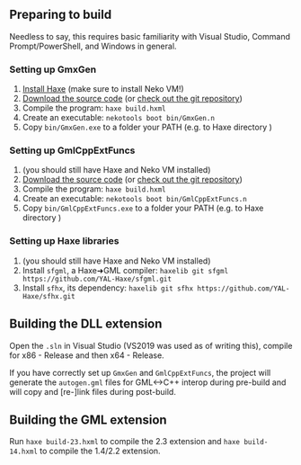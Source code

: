 ## Preparing to build

Needless to say, this requires basic familiarity with Visual Studio, Command Prompt/PowerShell, and Windows in general.

### Setting up GmxGen

1. [Install Haxe](https://haxe.org/download/) (make sure to install Neko VM!)
2. [Download the source code](https://github.com/YAL-GameMaker-Tools/GmxGen/archive/refs/heads/master.zip) 
(or [check out the git repository](https://github.com/YAL-GameMaker-Tools/GmxGen))
3. Compile the program: `haxe build.hxml`
4. Create an executable: `nekotools boot bin/GmxGen.n`
5. Copy `bin/GmxGen.exe` to a folder your PATH (e.g. to Haxe directory )

### Setting up GmlCppExtFuncs

1. (you should still have Haxe and Neko VM installed)
2. [Download the source code](https://github.com/YAL-GameMaker-Tools/GmlCppExtFuncs/archive/refs/heads/master.zip) 
(or [check out the git repository](https://github.com/YAL-GameMaker-Tools/GmlCppExtFuncs))
3. Compile the program: `haxe build.hxml`
4. Create an executable: `nekotools boot bin/GmlCppExtFuncs.n`
5. Copy `bin/GmlCppExtFuncs.exe` to a folder your PATH (e.g. to Haxe directory )

### Setting up Haxe libraries

1. (you should still have Haxe and Neko VM installed)
2. Install `sfgml`, a Haxe➜GML compiler: `haxelib git sfgml https://github.com/YAL-Haxe/sfgml.git`
3. Install `sfhx`, its dependency: `haxelib git sfhx https://github.com/YAL-Haxe/sfhx.git`

## Building the DLL extension

Open the `.sln` in Visual Studio (VS2019 was used as of writing this), compile for x86 - Release and then x64 - Release.

If you have correctly set up `GmxGen` and `GmlCppExtFuncs`,
the project will generate the `autogen.gml` files for GML<->C++ interop during pre-build
and will copy and [re-]link files during post-build.

## Building the GML extension

Run `haxe build-23.hxml` to compile the 2.3 extension
and `haxe build-14.hxml` to compile the 1.4/2.2 extension.